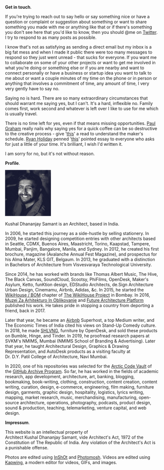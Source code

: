 **Get in touch**.

If you're trying to reach out to say hello or say something nice or have a question or complaint or suggestion about something or want to share something you made with me or anything like that or if there's something you don't see here that you'd like to know, then you should @me on <a href="https://www.twitter.com/kushalsamant_" rel="noopener noreferrer" target="_blank">Twitter</a>. I try to respond to as many posts as possible.

I know that's not as satisfying as sending a direct email but my inbox is a big fat mess and when I made it public there were too many messages to respond so they just went unread - that sucks for everyone. If you want me to collaborate on some of your other projects or want to get me involved in what you're doing or something else or if you are nearby and want to connect personally or have a business or startup idea you want to talk to me about or want a couple minutes of my time on the phone or in person or anything that involves a commitment of time, any amount of time, I very very gently have to say no.

Saying no is hard. There are so many extraordinary circumstances that should warrant me saying yes, but I can't. It's a hard, inflexible no. Family comes first, work second and whatever is left over I like to use for me which is usually travel.

There is no time left for yes, even if that means missing opportunities. <a href="https://www.twitter.com/paulg" rel="noopener noreferrer" target="_blank">Paul Graham</a> really nails why saying yes for a quick coffee can be so destructive to the creative process - give '<a href="http://paulgraham.com/makersschedule.html" rel="noopener noreferrer" target="_blank">this</a>' a read to understand the maker's schedule. <a href="https://twitter.com/RyanHoliday" rel="noopener noreferrer" target="_blank">Ryan Holiday</a> penned '<a href="https://thoughtcatalog.com/ryan-holiday/2017/01/to-everyone-who-asks-for-just-a-little-of-your-time" rel="noopener noreferrer" target="_blank">this</a>' pointed essay to everyone who asks for just a little of your time. It's brilliant, I wish I'd written it.

I am sorry for no, but it's not without reason.

**Profile**.

<img src="/assets/img/logo_kushal_samant_profile_picture.png" alt="Architect Samant Kushal" width="150">

Kushal&nbsp;Dhananjay&nbsp;Samant is an Architect, based in India.

In 2006, he started this journey as a side-hustle by selling stationery. In 2009, he started designing competition entries with other architects based in Seattle, CDMX, Buenos Aires, Maastricht, Torino, Kaapstad, Tampere, Mumbai, Panjim, Bangalore, Manila, and Sydney. In 2012, he created his first brochure, magazine (Avalanche Annual Fest Magazine), and prospectus for his Alma Mater, KLS GIT, Belgaum. In 2013, he graduated with a distinction in Bachelors&nbsp;of&nbsp;Architecture from Visvesvaraya&nbsp;Technological&nbsp;University.

Since 2014, he has worked with brands like Thomas Albert Music, The Hive, The Black Canvas, SoundCloud, Scootsy, PhiFilms, OpenDesk, Maker's Asylum, Ketto, funKtion design, EDStudio Architects, de.Sign Architecture Urban Design, Cinemamu, Airbnb, Adidas, &c. In 2015, he started the <a href="https://www.sketchfab.com/wikihousebom" rel="noopener noreferrer" target="_blank">WikiHouse / BOM</a> chapter of <a href="https://www.wikihouse.cc/Contributors" rel="noopener noreferrer" target="_blank">The&nbsp;WikiHouse&nbsp;Project</a> in Bombay. In 2016, <a href="http://www.mao.si" rel="noopener noreferrer" target="_blank">Muzej&nbsp;Za&nbsp;Arhitekturo&nbsp;In&nbsp;Oblikovanje</a> and <a href="https://www.futurearchitectureplatform.org/projects/8e8af477-4aea-431b-a69f-74cd05862eac" rel="noopener noreferrer" target="_blank">Future&nbsp;Architecture&nbsp;Platform</a> published his work. He takes pride in stopping a country from deporting a friend, back in 2017.

Later that year, he became an <a href="https://www.airbnb.co.in/users/show/21563871" rel="noopener noreferrer" target="_blank">Airbnb</a> Superhost, a top Medium writer, and The Economic&nbsp;Times&nbsp;of&nbsp;India cited his views on Stand-Up&nbsp;Comedy culture. In 2018, he made <a href="https://www.sketchfab.com/3d-models/shelving-complete-cutting-files-guide-135b548e7c5e4b28a0aae1777c99840e" rel="noopener noreferrer" target="_blank">SHLVNG</a>, furniture by OpenDesk, and sold these products on Bumble, Hinge, and Tinder. In 2019, he proofread research papers at SVKM's NMIMS, Mumbai (NMIMS&nbsp;School&nbsp;of&nbsp;Branding&nbsp;&&nbsp;Advertising). Later that year, he taught Architectural Design, Graphics & Drawing Representation, and AutoDesk products as a visiting faculty at Dr.&nbsp;D.Y.&nbsp;Patil&nbsp;College&nbsp;of&nbsp;Architecture, Navi Mumbai.

In 2020, one of his repositories was selected for the <a href="https://youtu.be/fzI9FNjXQ0o" rel="noopener noreferrer" target="_blank">Arctic&nbsp;Code&nbsp;Vault</a> of the <a href="https://archiveprogram.github.com" rel="noopener noreferrer" target="_blank">GitHub&nbsp;Archive&nbsp;Program</a>. So far, he has worked in the fields of academic research, app development, architecture, art, banking, blogging, bookmaking, book-writing, clothing, construction, content creation, content writing, curation, design, e-commerce, engineering, film making, furniture design, garments, graphic design, hospitality, logistics, lyrics writing, mapping, market research, music, merchandising, manufacturing, open-source architecture, operations, photography, podcasts, product design, sound & production, teaching, telemarketing, venture capital, and web design.

**Impressum**.

This website is an intellectual property of Architect&nbsp;Kushal&nbsp;Dhananjay&nbsp;Samant, vide Architect's&nbsp;Act,&nbsp;1972 of the Constitution&nbsp;of&nbsp;The&nbsp;Republic&nbsp;of&nbsp;India. Any violation of the Architect's Act is a punishable offense.

Photos are edited using <a href="https://www.inshot.com" rel="noopener noreferrer" target="_blank">InShOt</a> and <a href="https://www.photomosh.com" rel="noopener noreferrer" target="_blank">Photomosh</a>. Videos are edited using <a href="https://www.kapwing.com" rel="noopener noreferrer" target="_blank">Kapwing</a>, a modern editor for videos, GIFs, and images.